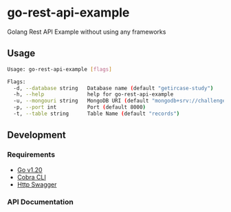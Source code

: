 # go-rest-api-example

Golang Rest API Example without using any frameworks

## Usage

```bash
Usage: go-rest-api-example [flags]

Flags:
  -d, --database string   Database name (default "getircase-study")
  -h, --help              help for go-rest-api-example
  -u, --mongouri string   MongoDB URI (default "mongodb+srv://challengeUser:WUMglwNBaydH8Yvu@challenge-xzwqd.mongodb.net/?retryWrites=true")
  -p, --port int          Port (default 8000)
  -t, --table string      Table Name (default "records")

```

## Development

### Requirements

* [Go v1.20](https://go.dev/dl/)
* [Cobra CLI](https://github.com/spf13/cobra)
* [Http Swagger](https://github.com/swaggo/http-swagger)

### API Documentation
